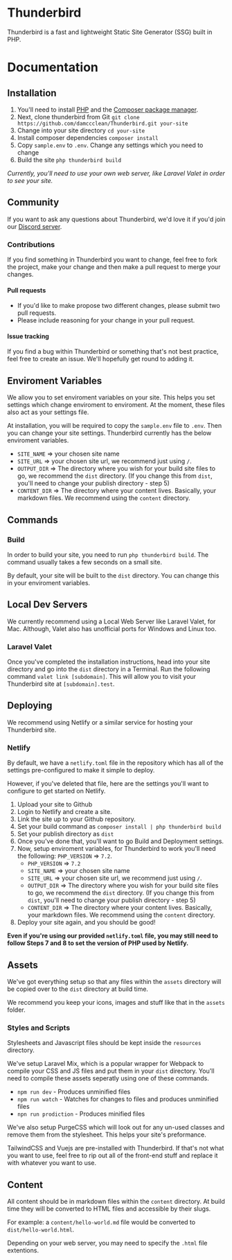 # Thunderbird

Thunderbird is a fast and lightweight Static Site Generator (SSG) built in PHP.

# Documentation

## Installation

1. You'll need to install [PHP](http://php.net/downloads.php) and the [Composer package manager](https://getcomposer.org/download/).
2. Next, clone thunderbird from Git `git clone https://github.com/damccclean/Thunderbird.git your-site`
3. Change into your site directory `cd your-site`
4. Install composer dependencies `composer install`
5. Copy `sample.env` to `.env`. Change any settings which you need to change
6. Build the site `php thunderbird build`

*Currently, you'll need to use your own web server, like Laravel Valet in order to see your site.*

## Community

If you want to ask any questions about Thunderbird, we'd love it if you'd join our [Discord server](https://discord.gg/QVYkSGs).

### Contributions

If you find something in Thunderbird you want to change, feel free to fork the project, make your change and then make a pull request to merge your changes.

#### Pull requests

* If you'd like to make propose two different changes, please submit two pull requests.
* Please include reasoning for your change in your pull request.

#### Issue tracking

If you find a bug within Thunderbird or something that's not best practice, feel free to create an issue. We'll hopefully get round to adding it.

## Enviroment Variables

We allow you to set enviroment variables on your site. This helps you set settings which change enviroment to enviroment. At the moment, these files also act as your settings file.

At installation, you will be required to copy the `sample.env` file to `.env`. Then you can change your site settings. Thunderbird currently has the below enviroment variables.

* `SITE_NAME` => your chosen site name
* `SITE_URL` => your chosen site url, we recommend just using `/`.
* `OUTPUT_DIR` => The directory where you wish for your build site files to go, we recommend the `dist` directory. (If you change this from `dist`, you'll need to change your publish directory - step 5)
* `CONTENT_DIR` => The directory where your content lives. Basically, your markdown files. We recommend using the `content` directory.

## Commands

### Build

In order to build your site, you need to run `php thunderbird build`. The command usually takes a few seconds on a small site.

By default, your site will be built to the `dist` directory. You can change this in your enviroment variables.

## Local Dev Servers

We currently recommend using a Local Web Server like Laravel Valet, for Mac. Although, Valet also has unofficial ports for Windows and Linux too.

### Laravel Valet

Once you've completed the installation instructions, head into your site directory and go into the `dist` directory in a Terminal. Run the following command `valet link [subdomain]`. This will allow you to visit your Thunderbird site at `[subdomain].test`.

## Deploying

We recommend using Netlify or a similar service for hosting your Thunderbird site.

### Netlify

By default, we have a `netlify.toml` file in the repository which has all of the settings pre-configured to make it simple to deploy.

However, if you've deleted that file, here are the settings you'll want to configure to get started on Netlify.

1. Upload your site to Github
2. Login to Netlify and create a site.
3. Link the site up to your Github repository.
4. Set your build command as `composer install | php thunderbird build`
5. Set your publish directory as `dist`
6. Once you've done that, you'll want to go Build and Deployment settings.
7. Now, setup enviroment variables, for Thunderbird to work you'll need the following: `PHP_VERSION` => `7.2`.
    * `PHP_VERSION` => `7.2`
    * `SITE_NAME` => your chosen site name
    * `SITE_URL` => your chosen site url, we recommend just using `/`.
    * `OUTPUT_DIR` => The directory where you wish for your build site files to go, we recommend the `dist` directory. (If you change this from `dist`, you'll need to change your publish directory - step 5)
    * `CONTENT_DIR` => The directory where your content lives. Basically, your markdown files. We recommend using the `content` directory.
8. Deploy your site again, and you should be good!

**Even if you're using our provided `netlify.toml` file, you may still need to follow Steps 7 and 8 to set the version of PHP used by Netlify.**

## Assets

We've got everything setup so that any files within the `assets` directory will be copied over to the `dist` directory at build time.

We recommend you keep your icons, images and stuff like that in the `assets` folder.

### Styles and Scripts

Stylesheets and Javascript files should be kept inside the `resources` directory. 

We've setup Laravel Mix, which is a popular wrapper for Webpack to compile your CSS and JS files and put them in your `dist` directory. You'll need to compile these assets seperatly using one of these commands.

* `npm run dev` - Produces unminified files
* `npm run watch` - Watches for changes to files and produces unminified files
* `npn run prodiction` - Produces minified files

We've also setup PurgeCSS which will look out for any un-used classes and remove them from the stylesheet. This helps your site's preformance.

TailwindCSS and Vuejs are pre-installed with Thunderbird. If that's not what you want to use, feel free to rip out all of the front-end stuff and replace it with whatever you want to use.

## Content

All content should be in markdown files within the `content` directory. At build time they will be converted to HTML files and accessible by their slugs.

For example: a `content/hello-world.md` file would be converted to `dist/hello-world.html`. 

Depending on your web server, you may need to specify the `.html` file extentions. 